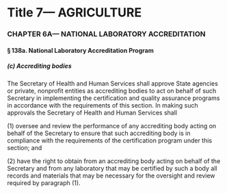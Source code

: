 
# Title 7— AGRICULTURE
### CHAPTER 6A— NATIONAL LABORATORY ACCREDITATION
#### § 138a. National Laboratory Accreditation Program
##### (c) Accrediting bodies

The Secretary of Health and Human Services shall approve State agencies or private, nonprofit entities as accrediting bodies to act on behalf of such Secretary in implementing the certification and quality assurance programs in accordance with the requirements of this section. In making such approvals the Secretary of Health and Human Services shall

(1) oversee and review the performance of any accrediting body acting on behalf of the Secretary to ensure that such accrediting body is in compliance with the requirements of the certification program under this section; and

(2) have the right to obtain from an accrediting body acting on behalf of the Secretary and from any laboratory that may be certified by such a body all records and materials that may be necessary for the oversight and review required by paragraph (1).
